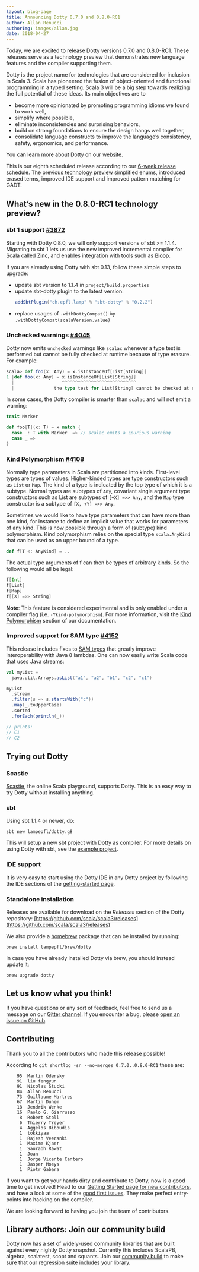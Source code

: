 ```yaml
---
layout: blog-page
title: Announcing Dotty 0.7.0 and 0.8.0-RC1
author: Allan Renucci
authorImg: images/allan.jpg
date: 2018-04-27
---
```


Today, we are excited to release Dotty versions 0.7.0 and 0.8.0-RC1. These releases
serve as a technology preview that demonstrates new language features and the compiler supporting them.

Dotty is the project name for technologies that are considered for inclusion in Scala 3. Scala has
pioneered the fusion of object-oriented and functional programming in a typed setting. Scala 3 will
be a big step towards realizing the full potential of these ideas. Its main objectives are to

- become more opinionated by promoting programming idioms we found to work well,
- simplify where possible,
- eliminate inconsistencies and surprising behaviors,
- build on strong foundations to ensure the design hangs well together,
- consolidate language constructs to improve the language’s consistency, safety, ergonomics, and performance.

You can learn more about Dotty on our [website](https://dotty.epfl.ch).

<!--more-->

This is our eighth scheduled release according to our [6-week release schedule](https://dotty.epfl.ch/docs/usage/version-numbers.html).
The [previous technology preview](https://github.com/scala/scala3/releases/tag/0.7.0-RC1) simplified
enums, introduced erased terms, improved IDE support and improved pattern matching for GADT.

## What’s new in the 0.8.0-RC1 technology preview?

### sbt 1 support [#3872](https://github.com/scala/scala3/pull/3872)
Starting with Dotty 0.8.0, we will only support versions of sbt >= 1.1.4. Migrating to sbt 1
lets us use the new improved incremental compiler for Scala called [Zinc](https://github.com/sbt/zinc),
and enables integration with tools such as [Bloop](https://scalacenter.github.io/bloop/).

If you are already using Dotty with sbt 0.13, follow these simple steps to upgrade:

- update sbt version to 1.1.4 in `project/build.properties`
- update sbt-dotty plugin to the latest version:
  ```scala
  addSbtPlugin("ch.epfl.lamp" % "sbt-dotty" % "0.2.2")
  ```
- replace usages of `.withDottyCompat()` by `.withDottyCompat(scalaVersion.value)`

### Unchecked warnings [#4045](https://github.com/scala/scala3/pull/4045)
Dotty now emits `unchecked` warnings like `scalac` whenever a type test is performed but cannot be
fully checked at runtime because of type erasure. For example:

```scala
scala> def foo(x: Any) = x.isInstanceOf[List[String]]
1 |def foo(x: Any) = x.isInstanceOf[List[String]]
  |                  ^^^^^^^^^^^^^^^^^^^^^^^^^^^^
  |               the type test for List[String] cannot be checked at runtime
```

In some cases, the Dotty compiler is smarter than `scalac`  and will not emit a warning:
```scala
trait Marker

def foo[T](x: T) = x match {
  case _: T with Marker  => // scalac emits a spurious warning
  case _ =>
}
```

### Kind Polymorphism [#4108](https://github.com/scala/scala3/pull/4108)
Normally type parameters in Scala are partitioned into kinds. First-level types are types of values.
Higher-kinded types are type constructors such as `List` or `Map`. The kind of a type is indicated
by the top type of which it is a subtype. Normal types are subtypes of `Any`, covariant single
argument type constructors such as List are subtypes of `[+X] =>> Any`, and the `Map` type
constructor is a subtype of `[X, +Y] =>> Any`.

Sometimes we would like to have type parameters that can have more than one kind, for instance to
define an implicit value that works for parameters of any kind. This is now possible through a form
of (subtype) kind polymorphism. Kind polymorphism relies on the special type `scala.AnyKind` that
can be used as an upper bound of a type.

```scala
def f[T <: AnyKind] = ..
```

The actual type arguments of f can then be types of arbitrary kinds. So the following would all be
legal:

```scala
f[Int]
f[List]
f[Map]
f[[X] =>> String]
```

**Note**: This feature is considered experimental and is only enabled under a compiler flag
(i.e. `-Ykind-polymorphism`). For more information, visit the [Kind Polymorphism](https://dotty.epfl.ch/docs/reference/other-new-features/kind-polymorphism.html)
section of our documentation.

### Improved support for SAM type [#4152](https://github.com/scala/scala3/pull/4152)
This release includes fixes to [SAM types](https://www.scala-lang.org/news/2.12.0/#lambda-syntax-for-sam-types)
that greatly improve interoperability with Java 8 lambdas. One can now easily write Scala code that
uses Java streams:

```scala
val myList =
  java.util.Arrays.asList("a1", "a2", "b1", "c2", "c1")

myList
  .stream
  .filter(s => s.startsWith("c"))
  .map(_.toUpperCase)
  .sorted
  .forEach(println(_))

// prints:
// C1
// C2
```

## Trying out Dotty
### Scastie
[Scastie], the online Scala playground, supports Dotty.
This is an easy way to try Dotty without installing anything.

### sbt
Using sbt 1.1.4 or newer, do:

```shell
sbt new lampepfl/dotty.g8
```

This will setup a new sbt project with Dotty as compiler. For more details on
using Dotty with sbt, see the
[example project](https://github.com/lampepfl/dotty-example-project).

### IDE support
It is very easy to start using the Dotty IDE in any Dotty project by following
the IDE sections of the [getting-started page](https://docs.scala-lang.org/scala3/getting-started.html).


### Standalone installation
Releases are available for download on the _Releases_
section of the Dotty repository:
[https://github.com/scala/scala3/releases](https://github.com/scala/scala3/releases)

We also provide a [homebrew](https://brew.sh/) package that can be installed by running:

```shell
brew install lampepfl/brew/dotty
```

In case you have already installed Dotty via brew, you should instead update it:

```shell
brew upgrade dotty
```

## Let us know what you think!
If you have questions or any sort of feedback, feel free to send us a message on our
[Gitter channel](https://gitter.im/lampepfl/dotty). If you encounter a bug, please
[open an issue on GitHub](https://github.com/scala/scala3/issues/new).

## Contributing
Thank you to all the contributors who made this release possible!

According to `git shortlog -sn --no-merges 0.7.0..0.8.0-RC1` these are:

```
    95  Martin Odersky
    91  liu fengyun
    91  Nicolas Stucki
    84  Allan Renucci
    73  Guillaume Martres
    67  Martin Duhem
    18  Jendrik Wenke
    16  Paolo G. Giarrusso
     8  Robert Stoll
     6  Thierry Treyer
     4  Aggelos Biboudis
     1  tokkiyaa
     1  Rajesh Veeranki
     1  Maxime Kjaer
     1  Saurabh Rawat
     1  Joan
     1  Jorge Vicente Cantero
     1  Jasper Moeys
     1  Piotr Gabara
```

If you want to get your hands dirty and contribute to Dotty, now is a good time to get involved!
Head to our [Getting Started page for new contributors](https://dotty.epfl.ch/docs/contributing/getting-started.html),
and have a look at some of the [good first issues](https://github.com/scala/scala3/issues?q=is%3Aissue+is%3Aopen+label%3Aexp%3Anovice).
They make perfect entry-points into hacking on the compiler.

We are looking forward to having you join the team of contributors.

## Library authors: Join our community build
Dotty now has a set of widely-used community libraries that are built against every nightly Dotty
snapshot. Currently this includes ScalaPB, algebra, scalatest, scopt and squants.
Join our [community build](https://github.com/lampepfl/dotty-community-build)
to make sure that our regression suite includes your library.


[Scastie]: https://scastie.scala-lang.org/?target=dotty

[@odersky]: https://github.com/odersky
[@DarkDimius]: https://github.com/DarkDimius
[@smarter]: https://github.com/smarter
[@felixmulder]: https://github.com/felixmulder
[@nicolasstucki]: https://github.com/nicolasstucki
[@liufengyun]: https://github.com/liufengyun
[@OlivierBlanvillain]: https://github.com/OlivierBlanvillain
[@biboudis]: https://github.com/biboudis
[@allanrenucci]: https://github.com/allanrenucci
[@Blaisorblade]: https://github.com/Blaisorblade
[@Duhemm]: https://github.com/Duhemm
